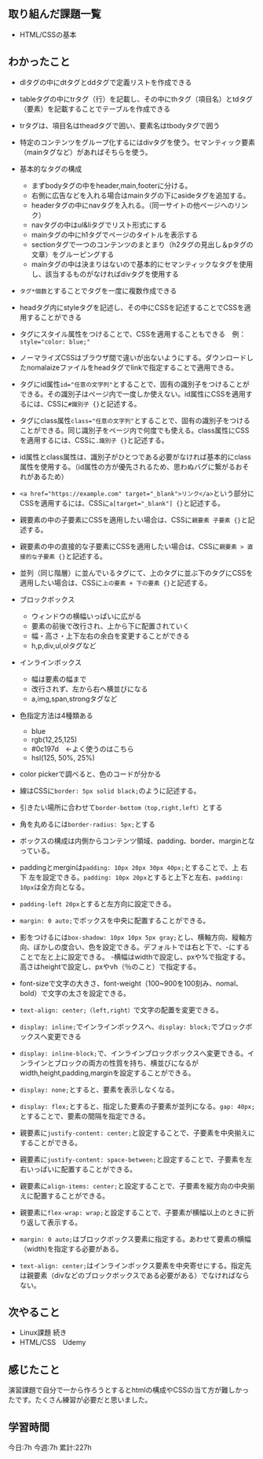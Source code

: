 ## 取り組んだ課題一覧
- HTML/CSSの基本

	
## わかったこと
- dlタグの中にdtタグとddタグで定義リストを作成できる
- tableタグの中にtrタグ（行）を記載し、その中にthタグ（項目名）とtdタグ（要素）を記載することでテーブルを作成できる
- trタグは、項目名はtheadタグで囲い、要素名はtbodyタグで囲う
- 特定のコンテンツをグループ化するにはdivタグを使う。セマンティック要素（mainタグなど）があればそちらを使う。

- 基本的なタグの構成
	- まずbodyタグの中をheader,main,footerに分ける。
	- 右側に広告などを入れる場合はmainタグの下にasideタグを追加する。
	- headerタグの中にnavタグを入れる。（同一サイトの他ページへのリンク）
	- navタグの中はul&liタグでリスト形式にする
	- mainタグの中にh1タグでページのタイトルを表示する
	- sectionタグで一つのコンテンツのまとまり（h2タグの見出し＆pタグの文章）をグルーピングする
	- mainタグの中は決まりはないので基本的にセマンティックなタグを使用し、該当するものがなければdivタグを使用する
	
- `タグ*個数`とすることでタグを一度に複数作成できる
- headタグ内にstyleタグを記述し、その中にCSSを記述することでCSSを適用することができる
- タグにスタイル属性をつけることで、CSSを適用することもできる　例：`style="color: blue;"`
- ノーマライズCSSはブラウザ間で違いが出ないようにする。ダウンロードしたnomalaizeファイルをheadタグでlinkで指定することで適用できる。
- タグにid属性`id="任意の文字列"`とすることで、固有の識別子をつけることができる。その識別子はページ内で一度しか使えない。id属性にCSSを適用するには、CSSに`#識別子 {}`と記述する。
- タグにclass属性`class="任意の文字列"`とすることで、固有の識別子をつけることができる。同じ識別子をページ内で何度でも使える。class属性にCSSを適用するには、CSSに`.識別子 {}`と記述する。
- id属性とclass属性は、識別子がひとつである必要がなければ基本的にclass属性を使用する。（id属性の方が優先されるため、思わぬバグに繋がるおそれがあるため）
- `<a href="https://example.com" target="_blank">リンク</a>`という部分にCSSを適用するには、CSSに`a[target="_blank"] {}`と記述する。
- 親要素の中の子要素にCSSを適用したい場合は、CSSに`親要素 子要素 {}`と記述する。
- 親要素の中の直接的な子要素にCSSを適用したい場合は、CSSに`親要素 > 直接的な子要素 {}`と記述する。
- 並列（同じ階層）に並んでいるタグにて、上のタグに並ぶ下のタグにCSSを適用したい場合は、CSSに`上の要素 + 下の要素 {}`と記述する。

- ブロックボックス
	- ウィンドウの横幅いっぱいに広がる
	- 要素の前後で改行され、上から下に配置されていく
	- 幅・高さ・上下左右の余白を変更することができる
	- h,p,div,ul,olタグなど
	
- インラインボックス
	- 幅は要素の幅まで
	- 改行されず、左から右へ横並びになる
	- a,img,span,strongタグなど
	
- 色指定方法は4種類ある
	- blue
	- rgb(12,25,125)
	- #0c197d　←よく使うのはこちら
	- hsl(125, 50%, 25%)

- color pickerで調べると、色のコードが分かる
- 線はCSSに`border: 5px solid black;`のように記述する。
- 引きたい場所に合わせて`border-bottom（top,right,left）`とする
- 角を丸めるには`border-radius: 5px;`とする

- ボックスの構成は内側からコンテンツ領域、padding、border、marginとなっている。
- paddingとmerginは`padding: 10px 20px 30px 40px;`とすることで、上 右 下 左を設定できる。`padding: 10px 20px`とすると上下と左右、`padding: 10px`は全方向となる。
- `padding-left 20px`とすると左方向に設定できる。
- `margin: 0 auto;`でボックスを中央に配置することができる。
- 影をつけるには`box-shadow: 10px 10px 5px gray;`とし、横軸方向、縦軸方向、ぼかしの度合い、色を設定できる。デフォルトでは右と下で、-にすることで左と上に設定できる。
-横幅はwidthで設定し、pxや%で指定する。高さはheightで設定し、pxやvh（％のこと）で指定する。
- font-sizeで文字の大きさ、font-weight（100~900を100刻み、nomal、bold）で文字の太さを設定できる。
- `text-align: center;（left,right）`で文字の配置を変更できる。
- `display: inline;`でインラインボックスへ、`display: block;`でブロックボックスへ変更できる
- `display: inline-block;`で、インラインブロックボックスへ変更できる。インラインとブロックの両方の性質を持ち、横並びになるがwidth,height,padding,marginを設定することができる。
- `display: none;`とすると、要素を表示しなくなる。
- `display: flex;`とすると、指定した要素の子要素が並列になる。`gap: 40px;`とすることで、要素の間隔を指定できる。
- 親要素に`justify-content: center;`と設定することで、子要素を中央揃えにすることができる。
- 親要素に`justify-content: space-between;`と設定することで、子要素を左右いっぱいに配置することができる。
- 親要素に`align-items: center;`と設定することで、子要素を縦方向の中央揃えに配置することができる。
- 親要素に`flex-wrap: wrap;`と設定することで、子要素が横幅以上のときに折り返して表示する。

- `margin: 0 auto;`はブロックボックス要素に指定する。あわせて要素の横幅（width)を指定する必要がある。
- `text-align: center;`はインラインボックス要素を中央寄せにする。指定先は親要素（divなどのブロックボックスである必要がある）でなければならない。




## 次やること
- Linux課題 続き
- HTML/CSS　Udemy

	
## 感じたこと
演習課題で自分で一から作ろうとするとhtmlの構成やCSSの当て方が難しかったです。たくさん練習が必要だと思いました。


## 学習時間
今日:7h
今週:7h 
累計:227h